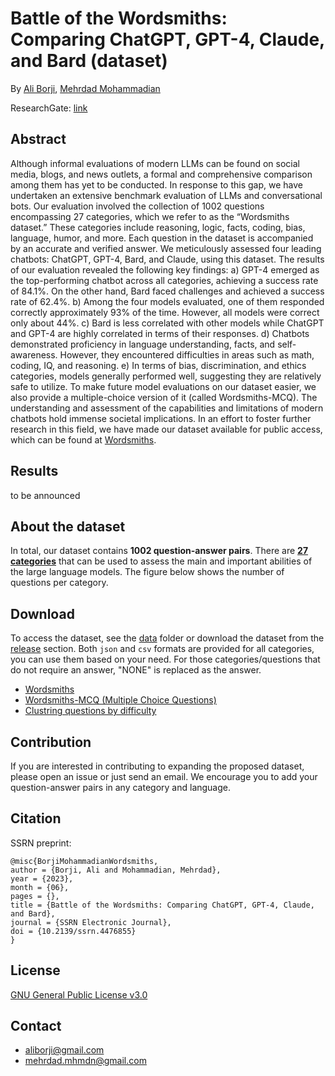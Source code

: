 # Battle of the Wordsmiths: Comparing ChatGPT, GPT-4, Claude, and Bard (dataset)

By [Ali Borji](https://scholar.google.com/citations?hl=en&user=7jTNT1IAAAAJ&view_op=list_works&sortby=pubdate), [Mehrdad Mohammadian](https://scholar.google.com/citations?user=oVnfWYQAAAAJ&hl=en&authuser=1)

ResearchGate: [link](https://www.researchgate.net/publication/371846888_Battle_of_the_Wordsmiths_Comparing_ChatGPT_GPT-4_Claude_and_Bard?_sg%5B0%5D=UVs6hwZFdtV6A5VVye5Z6BhEfHwQDiJdk9poFtcnbvzUDuc_aKUqIlHVv2_ypSzTfRiwfEr2eqA8YTnpIkhZanIeIeBW7M3mVmOkaIMu.Yg_qtCXViWwUW9MvEbbZBobHvT0dxQjahRD6Ha-YamFvQccsyWCNofsMI51wg0jb8cF689KfxP7PFGxnywbNyQ)

## Abstract
Although informal evaluations of modern LLMs can be found on social media, blogs, and news outlets, a formal and comprehensive comparison among them has yet to be conducted. In response to this gap, we have undertaken an extensive benchmark evaluation of LLMs and conversational bots. Our evaluation involved the collection of 1002 questions encompassing 27 categories, which we refer to as the “Wordsmiths dataset.” These categories include reasoning, logic, facts, coding, bias, language, humor, and more. Each question in the dataset is accompanied by an accurate and verified answer. We meticulously assessed four leading chatbots: ChatGPT, GPT-4, Bard, and Claude, using this dataset. The results of our evaluation revealed the following key findings: a) GPT-4 emerged as the top-performing chatbot across all categories, achieving a success rate of 84.1%. On the other hand, Bard faced challenges and achieved a success rate of 62.4%. b) Among the four models evaluated, one of them responded correctly approximately 93% of the time. However, all models were correct only about 44%. c) Bard is less correlated with other models while ChatGPT and GPT-4 are highly correlated in terms of their responses. d) Chatbots demonstrated proficiency in language understanding, facts, and self-awareness. However, they encountered difficulties in areas such as math, coding, IQ, and reasoning. e) In terms of bias, discrimination, and ethics categories, models generally performed well, suggesting they are relatively safe to utilize. To make future model evaluations on our dataset easier, we also provide a multiple-choice version of it (called Wordsmiths-MCQ). The understanding and assessment of the capabilities and limitations of modern chatbots hold immense societal implications. In an effort to foster further research in this field, we have made our dataset available for public access, which can be found at [Wordsmiths](https://github.com/mehrdad-dev/Battle-of-the-Wordsmiths).

## Results
to be announced 


## About the dataset
In total, our dataset contains **1002 question-answer pairs**. There are [**27 categories**](https://github.com/mehrdad-dev/Battle-of-the-Wordsmiths/blob/main/CATEGORIES.md) that can be used to assess the main and important abilities of the large language models. The figure below shows the number of questions per category.

## Download
To access the dataset, see the [data](https://github.com/mehrdad-dev/Battle-of-the-Wordsmiths/tree/main/data) folder or download the dataset from the [release](https://github.com/mehrdad-dev/Battle-of-the-Wordsmiths/releases) section. Both ``json`` and ``csv`` formats are provided for all categories, you can use them based on your need. For those categories/questions that do not require an answer, "NONE" is replaced as the answer.

- [Wordsmiths](https://github.com/mehrdad-dev/Battle-of-the-Wordsmiths/tree/main/data/Wordsmiths)
- [Wordsmiths-MCQ (Multiple Choice Questions)](https://github.com/mehrdad-dev/Battle-of-the-Wordsmiths/tree/main/data/Wordsmiths-MCQ)
- [Clustring questions by difficulty](https://github.com/mehrdad-dev/Battle-of-the-Wordsmiths/tree/main/data/%20clustering-by-difficulty)

## Contribution
If you are interested in contributing to expanding the proposed dataset, please open an issue or just send an email. We encourage you to add your question-answer pairs in any category and language.

## Citation
SSRN preprint:
```
@misc{BorjiMohammadianWordsmiths,
author = {Borji, Ali and Mohammadian, Mehrdad},
year = {2023},
month = {06},
pages = {},
title = {Battle of the Wordsmiths: Comparing ChatGPT, GPT-4, Claude, and Bard},
journal = {SSRN Electronic Journal},
doi = {10.2139/ssrn.4476855}
}
```

## License 
[GNU General Public License v3.0](https://github.com/mehrdad-dev/Battle-of-the-Wordsmiths/blob/main/LICENSE)

## Contact 

- aliborji@gmail.com
- mehrdad.mhmdn@gmail.com


